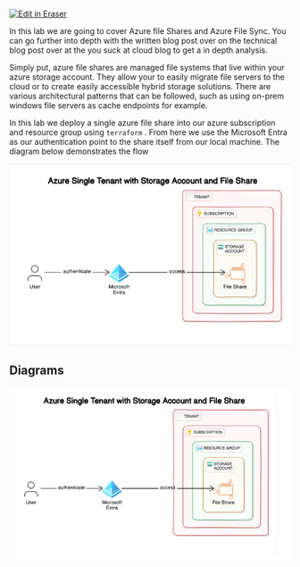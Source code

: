 <p><a target="_blank" href="https://app.eraser.io/workspace/GpPinfiofPREsqOZRJGi" id="edit-in-eraser-github-link"><img alt="Edit in Eraser" src="https://firebasestorage.googleapis.com/v0/b/second-petal-295822.appspot.com/o/images%2Fgithub%2FOpen%20in%20Eraser.svg?alt=media&amp;token=968381c8-a7e7-472a-8ed6-4a6626da5501"></a></p>

In this lab we are going to cover Azure file Shares and Azure File Sync. You can go further into depth with the written blog post over on the technical blog post over at the you suck at cloud blog to get a in depth analysis.



Simply put, azure file shares are managed file systems that live within your azure storage account. They allow your to easily migrate file servers to the cloud or to create easily accessible hybrid storage solutions. There are various architectural patterns that can be followed, such as using on-prem windows file servers as cache endpoints for example.



In this lab we deploy a single azure file share into our azure subscription and resource group using `terraform` . From here we use the Microsoft Entra as our authentication point to the share itself from our local machine. The diagram below demonstrates the flow

![Figure 1](/.eraser/GpPinfiofPREsqOZRJGi___5TeIkEqzZuNt0Cv0uz03Dj9ejbv1___---figure---mToXA_4Buw_grckOP3X0H---figure---bNg73WNpL7u8zWkdX7xNBQ.png "Figure 1")




<!-- eraser-additional-content -->
## Diagrams
<!-- eraser-additional-files -->
<a href="/tech-guides/azure/az-104/2 - Storage/azure-file-shares/# Azure File Shares and Azure File Sync-Azure Single Tenant with Storage Account and File Share-1.eraserdiagram" data-element-id="8hat6ExEwk8MZCAzstnAL"><img src="/.eraser/GpPinfiofPREsqOZRJGi___5TeIkEqzZuNt0Cv0uz03Dj9ejbv1___---diagram----db0e8029aece7aa17a1ac359632c4632-Azure-Single-Tenant-with-Storage-Account-and-File-Share.png" alt="" data-element-id="8hat6ExEwk8MZCAzstnAL" /></a>
<!-- end-eraser-additional-files -->
<!-- end-eraser-additional-content -->
<!--- Eraser file: https://app.eraser.io/workspace/GpPinfiofPREsqOZRJGi --->